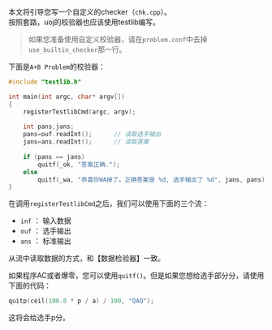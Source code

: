 
本文将引导您写一个自定义的checker（`chk.cpp`）。  
按照套路，uoj的校验器也应该使用testlib编写。

> 如果您准备使用自定义校验器，请在`problem.conf`中去掉`use_builtin_checker`那一行。

下面是`A+B Problem`的校验器：
```cpp
#include "testlib.h"

int main(int argc, char* argv[])
{
    registerTestlibCmd(argc, argv);
    
    int pans,jans;
    pans=ouf.readInt();      // 读取选手输出
    jans=ans.readInt();      // 读取答案
    
    if (pans == jans)
        quitf(_ok, "答案正确.");
    else
        quitf(_wa, "恭喜你WA掉了。正确答案是 %d, 选手输出了 %d", jans, pans);
}
```

在调用`registerTestlibCmd`之后，我们可以使用下面的三个流：

- `inf` ： 输入数据
- `ouf` ： 选手输出
- `ans` ： 标准输出

从流中读取数据的方式，和【数据检验器】一致。

如果程序AC或者爆零，您可以使用`quitf()`。但是如果您想给选手部分分，请使用下面的代码：
```cpp
quitp(ceil(100.0 * p / a) / 100, "QAQ");
```
这将会给选手p分。



